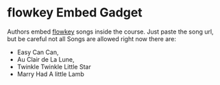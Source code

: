 # flowkey Embed Gadget 

Authors embed [flowkey](http://www.flowkey.com/) songs inside the course. Just paste the song url, but be careful not all Songs are allowed right now there are:

  - Easy Can Can,
  - Au Clair de La Lune,
  - Twinkle Twinkle Little Star
  - Marry Had A little Lamb 



